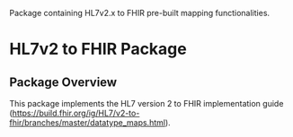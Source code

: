 Package containing HL7v2.x to FHIR pre-built mapping functionalities. 

# HL7v2 to FHIR Package

## Package Overview

This package implements the HL7 version 2 to FHIR implementation guide (https://build.fhir.org/ig/HL7/v2-to-fhir/branches/master/datatype_maps.html). 

